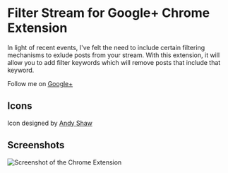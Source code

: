 Filter Stream for Google+ Chrome Extension
=====================================

In light of recent events, I've felt the need to include certain filtering
mechanisms to exlude posts from your stream. With this extension, it will allow
you to add filter keywords which will remove posts that include that keyword.

Follow me on [Google+](https://plus.google.com/116805285176805120365/about)

Icons
-----------------
Icon designed by [Andy Shaw](https://plus.google.com/104156719397280448257/about)

Screenshots
-----------------
![Screenshot of the Chrome Extension](https://github.com/mohamedmansour/stream-filter-extension/raw/master/screenshot/marquee.png)


